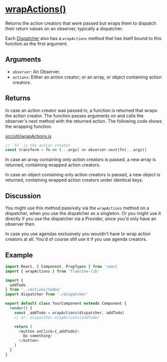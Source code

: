 # [wrapActions()](wrapActions.md)

Returns the action creators that were passed but wraps them to dispatch
their return values on an observer, typically a dispatcher.

Each [Dispatcher](dispatcher.md) also has a `wrapActions` method that
has itself bound to this function as the first argument.

## Arguments

- `observer`: An Observer.
- `actions`: Either an action creator; or an array, or object containing
  action creators.

## Returns

In case an action creator was passed in, a function is returned that wraps the
action creator. The function passes arguments on and calls the observer's
next method with the returned action. The following code shows the wrapping
function.

[src/util/wrapActions.js](https://github.com/philpl/fluorine/blob/master/src/util/wrapActions.js#L7)

```js
// `fn` is the action creator
const transform = fn => (...args) => observer.next(fn(...args))
```

In case an array containing only action creators is passed, a new array is
returned, containing wrapped action creators.

In case an object containing only action creators is passed, a new object is
returned, containing wrapped action creators under identical keys.

## Discussion

You might use this method passively via the `wrapActions` method on a
dispatcher, when you use the dispatcher as a singleton. Or you might use
it directly if you use the dispatcher via a Provider, since you'd only
have an observer then.

In case you use agendas exclusively you wouldn't have to wrap action creators
at all. You'd of course still use it if you use agenda creators.

## Example

```js
import React, { Component, PropTypes } from 'react
import { wrapActions } from 'fluorine-lib'

import {
  addTodo
} from '../actions/todos'
import dispatcher from './dispatcher'

export default class YourComponent extends Component {
  render() {
    const _addTodo = wrapActions(dispatcher, addTodo)
    // or: dispatcher.wrapActions(addTodo)

    return (
      <button onClick={_addTodo}>
        Do something!
      </button>
    )
  }
}
```

